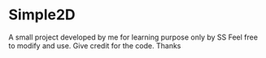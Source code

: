 # Simple2D
A small project developed by me for learning purpose only by SS
Feel free to modify and use.
Give credit for the code.
Thanks
